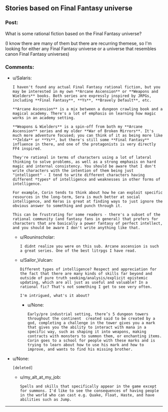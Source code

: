 ## Stories based on Final Fantasy universe

### Post:

What is some rational fiction based on the Final Fantasy universe?

(I know there are many of them but there are recurring themese, so I'm looking for either any Final Fantasy universe or a universe that resembles canon Final Fantasy universes)

### Comments:

- u/Salaris:
  ```
  I haven't found any actual Final Fantasy rational fiction, but you may be interested in my own **Arcane Ascension** or **Weapons and Wielders** books. Both series are expressly inspired by JRPGs, including **Final Fantasy**, **Ys**, **Bravely Default**, etc.

  **Arcane Ascension** is a mix between a dungeon crawling book and a magical academy. There's a lot of emphasis on learning how magic works in an academy setting.

  **Weapons & Wielders** is a spin-off from both my **Arcane Ascension** series and my older **War of Broken Mirrors**. It's much more adventure focused; you can think of it as being more like **Zelda** or **Ys**, but there's still some **Final Fantasy** influence in there, and one of the protagonists is very directly FF4 inspired.

  They're rational in terms of characters using a lot of lateral thinking to solve problems, as well as a strong emphasis on hard magic and internal consistency. You should be aware that I don't write characters with the intention of them being just "intelligent" - I tend to write different characters having different *types* of intelligence and weaknesses in other forms of intelligence.

  For example, Corin tends to think about how he can exploit specific resources in the long-term, Sera is much better at social intelligence, and Keras is great at finding ways to just ignore the obvious answer to something and punch through it.

  This can be frustrating for some readers - there's a subset of the rational community (and fantasy fans in general) that prefers for characters that are basically a power fantasy of perfect intellect, and you should be aware I don't write anything like that.
  ```

  - u/Rouninscholar:
    ```
    I didnt realize you were on this sub. Arcane ascension is such a great series. One of the best litrpgs I have read.
    ```

  - u/Sailor_Vulcan:
    ```
    Different types of intelligence? Respect and appreciation for the fact that there are many kinds of skills far beyond and outside of pure truth seeking/analysis/explicit epistemic updating, which are all just as useful and valuable? In a rational fic? That's not something I get to see very often.

    I'm intrigued, what's it about?
    ```

    - u/None:
      ```
      Early/pre industrial setting, there’s 5 dungeon towers throughout the continent  created said to be created by a god, completing a challenge in the tower gives you a mark that gives you the ability to interact with mana in a specific way, such as shaping it into weapons, making contracts with monsters to summon them, or enchanting items. Corin goes to a school for people with these marks and is trying to learn about how to use his mark and how to improve, and wants to find his missing brother.
      ```

- u/None:
  ```
  [deleted]
  ```

  - u/my_alt_at_my_job:
    ```
    Spells and skills that specifically appear in the game except for summons. I'd like to see the consequences of having people in the world who can cast e.g. Quake, Float, Haste, and have abilities such as Jump.
    ```

---

